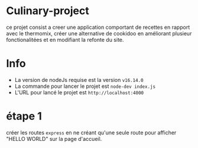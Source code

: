 # Culinary-project

ce projet consist a creer une application  comportant de recettes  en rapport avec le thermomix, créer une alternative de cookidoo en améliorant plusieur fonctionalitées et en modifiant la refonte du  site.

# Info

- La version de nodeJs requise est la version `v16.14.0`
- La commande pour lancer le projet est `node-dev index.js`
- L'URL pour lancé le projet est `http://localhost:4000`


# étape 1

créer les routes ```express``` en ne créant qu'une seule route pour afficher "HELLO WORLD" sur la page d'accueil.
